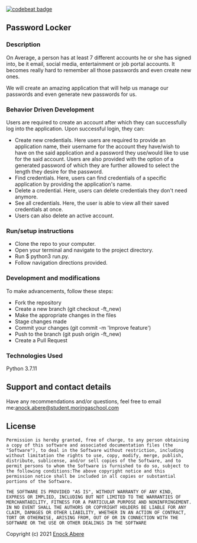 [![codebeat badge](https://codebeat.co/badges/7bbb17b5-2cde-4108-aac0-eefcd439cf9f)](https://codebeat.co/projects/github-com-enockabere-password_locker-master)
##  Password Locker

### Description
On Average, a person has at least 7 different accounts he or she has signed into, be it email, social media, entertainment or job portal accounts. It becomes really hard to remember all those passwords and even create new ones.

We will create an amazing application that will help us manage our passwords and even generate new passwords for us.

### Behavior Driven Development
Users are required to create an account after which they can successfully log into the application. Upon successful login, they can:

- Create new credentials.
    Here users are required to provide an application name, their username for the account they have/wish to have on the said application and a password they use/would like to use for the said account. Users are also provided with the option of a generated password of which they are further allowed to select the length they desire for the password.
- Find credentials.
    Here, users can find credentials of a specific application by providing the application's name.
- Delete a credential.
    Here, users can delete credentials they don't need anymore.
- See all credentials.
    Here, the user is able to view all their saved credentials at once.
- Users can also delete an active account.

### Run/setup instructions
- Clone the repo to your computer.
- Open your terminal and navigate to the project directory.
- Run $ python3 run.py.
- Follow navigation directions provided.
### Development and modifications
To make advancements, follow these steps:

- Fork the repository
- Create a new branch (git checkout -ft_new)
- Make the appropriate changes in the files
- Stage changes made
- Commit your changes (git commit -m 'Improve feature')
- Push to the branch (git push origin -ft_new)
- Create a Pull Request

### Technologies Used
Python 3.7.11


## Support and contact details

Have any recommendations and/or questions, feel free to email me:[anock.abere@student.moringaschool.com](mailto:anock.abere@student.moringaschool.com)

## License
    ​Permission is hereby granted, free of charge, to any person obtaining a copy of this software and associated documentation files (the "Software"), to deal in the Software without restriction, including without limitation the rights to use, copy, modify, merge, publish, distribute, sublicense, and/or sell copies of the Software, and to permit persons to whom the Software is furnished to do so, subject to the following conditions:​The above copyright notice and this permission notice shall be included in all copies or substantial portions of the Software.

    ​THE SOFTWARE IS PROVIDED "AS IS", WITHOUT WARRANTY OF ANY KIND, EXPRESS OR IMPLIED, INCLUDING BUT NOT LIMITED TO THE WARRANTIES OF MERCHANTABILITY, FITNESS FOR A PARTICULAR PURPOSE AND NONINFRINGEMENT. IN NO EVENT SHALL THE AUTHORS OR COPYRIGHT HOLDERS BE LIABLE FOR ANY CLAIM, DAMAGES OR OTHER LIABILITY, WHETHER IN AN ACTION OF CONTRACT, TORT OR OTHERWISE, ARISING FROM, OUT OF OR IN CONNECTION WITH THE SOFTWARE OR THE USE OR OTHER DEALINGS IN THE SOFTWARE

Copyright (c) 2021 [Enock Abere](https://github.com/enockabere)  
